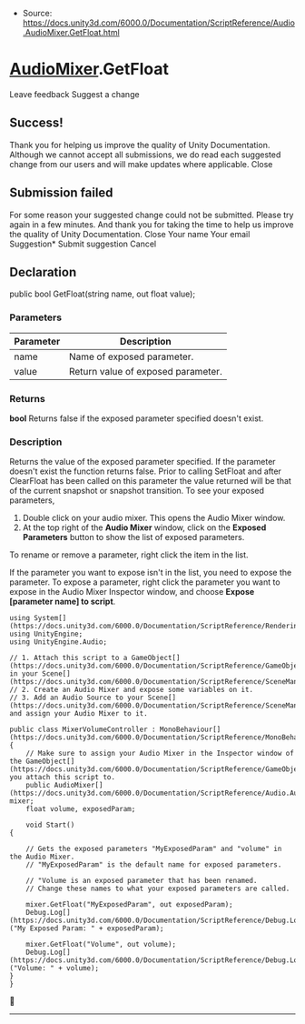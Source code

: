 * Source: https://docs.unity3d.com/6000.0/Documentation/ScriptReference/Audio.AudioMixer.GetFloat.html

#  [AudioMixer](https://docs.unity3d.com/6000.0/Documentation/ScriptReference/Audio.AudioMixer.html).GetFloat
Leave feedback
Suggest a change
## Success!
Thank you for helping us improve the quality of Unity Documentation. Although we cannot accept all submissions, we do read each suggested change from our users and will make updates where applicable.
Close
## Submission failed
For some reason your suggested change could not be submitted. Please <a>try again</a> in a few minutes. And thank you for taking the time to help us improve the quality of Unity Documentation.
Close
Your name Your email Suggestion* Submit suggestion
Cancel
## Declaration
public bool GetFloat(string name, out float value); 
### Parameters
Parameter | Description  
---|---  
name | Name of exposed parameter.  
value | Return value of exposed parameter.  
### Returns
**bool** Returns false if the exposed parameter specified doesn't exist. 
### Description
Returns the value of the exposed parameter specified. If the parameter doesn't exist the function returns false. Prior to calling SetFloat and after ClearFloat has been called on this parameter the value returned will be that of the current snapshot or snapshot transition.
To see your exposed parameters, 
  1. Double click on your audio mixer. This opens the Audio Mixer window.
  2. At the top right of the **Audio Mixer** window, click on the **Exposed Parameters** button to show the list of exposed parameters. 


To rename or remove a parameter, right click the item in the list.   
  
If the parameter you want to expose isn't in the list, you need to expose the parameter. To expose a parameter, right click the parameter you want to expose in the Audio Mixer Inspector window, and choose **Expose [parameter name] to script**.
```
using System[](https://docs.unity3d.com/6000.0/Documentation/ScriptReference/Rendering.VirtualTexturing.System.html);
using UnityEngine;
using UnityEngine.Audio;  
  
// 1. Attach this script to a GameObject[](https://docs.unity3d.com/6000.0/Documentation/ScriptReference/GameObject.html) in your Scene[](https://docs.unity3d.com/6000.0/Documentation/ScriptReference/SceneManagement.Scene.html).
// 2. Create an Audio Mixer and expose some variables on it.
// 3. Add an Audio Source to your Scene[](https://docs.unity3d.com/6000.0/Documentation/ScriptReference/SceneManagement.Scene.html) and assign your Audio Mixer to it.   
  
public class MixerVolumeController : MonoBehaviour[](https://docs.unity3d.com/6000.0/Documentation/ScriptReference/MonoBehaviour.html)
{
    // Make sure to assign your Audio Mixer in the Inspector window of the GameObject[](https://docs.unity3d.com/6000.0/Documentation/ScriptReference/GameObject.html) you attach this script to.
    public AudioMixer[](https://docs.unity3d.com/6000.0/Documentation/ScriptReference/Audio.AudioMixer.html) mixer;
    float volume, exposedParam;  
  
    void Start()
{  
  
    // Gets the exposed parameters "MyExposedParam" and "volume" in the Audio Mixer.
    // "MyExposedParam" is the default name for exposed parameters.
 
    // "Volume is an exposed parameter that has been renamed. 
    // Change these names to what your exposed parameters are called.   
  
    mixer.GetFloat("MyExposedParam", out exposedParam);
    Debug.Log[](https://docs.unity3d.com/6000.0/Documentation/ScriptReference/Debug.Log.html)("My Exposed Param: " + exposedParam);  
  
    mixer.GetFloat("Volume", out volume);
    Debug.Log[](https://docs.unity3d.com/6000.0/Documentation/ScriptReference/Debug.Log.html)("Volume: " + volume);
}
}

```

* * *
